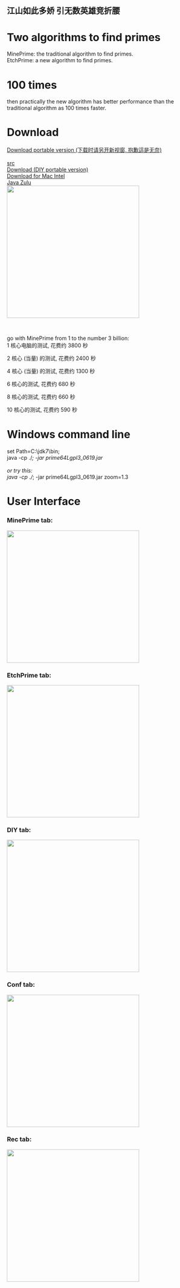 ## 江山如此多娇 引无数英雄竞折腰
# Two algorithms to find primes
MinePrime: the traditional algorithm to find primes.<br/>
EtchPrime: a new algorithm to find primes.

# 100 times  
then practically the new algorithm has better performance than the traditional algorithm as 100 times faster.

# Download 
<a href="http://c64.tw/d2.jsp" target="_blank" > Download portable version (下载时请另开新视窗, 抱歉這是无奈) </a><br/>		
<a href="http://c64.tw/w20/o/viewOpenSrc.jsp" target="_blank" > src </a><br/>
<a href="http://c64.tw/w20/prime64Lgpl/prime64Lgpl3DiyPortable.zip" target="_blank" > Download (DIY portable version) </a><br/>
<a href="http://c64.tw/w20/prime64Lgpl/java7MacIntel.gz" target="_blank" > Download for Mac Intel </a>
<br/>
<a href="https://www.azul.com/downloads/zulu-community/?version=java-11-lts&os=macos&architecture=x86-64-bit&package=jre" target="_blank" > Java Zulu </a>
<br/>
<img
		src="http://c64.tw/r20/main/image/prime64UI.png"
		width="350px"
		border="0" /> 
		
<br/>

go with MinePrime from 1 to the number 3 billion:<br/>
1 核心电脑的测试, 花费约 3800 秒<br/>

2 核心 (当量) 的测试, 花费约 2400 秒<br/>

4 核心 (当量) 的测试, 花费约 1300 秒<br/>

6 核心的测试, 花费约 680 秒<br/>

8 核心的测试, 花费约 660 秒<br/>

10 核心的测试, 花费约 590 秒<br/>

# Windows command line
set Path=C:\jdk7\bin;<br/>
java -cp ./*; -jar prime64Lgpl3_0619.jar<br/>
<br/>
or try this:<br/>
java -cp ./*; -jar prime64Lgpl3_0619.jar zoom=1.3


# User Interface
### MinePrime tab: <br/>
<img
		src="http://c64.tw/r20/main/image/prime64UI_MP.png"
		width="350px"
		border="0" /> 
<br/>
### EtchPrime tab: <br/>
<img
		src="http://c64.tw/r20/main/image/prime64UI_EP.png"
		width="350px"
		border="0" /> 
<br/>
### DIY tab: <br/>
<img
		src="http://c64.tw/r20/main/image/prime64UI_DIY.png"
		width="350px"
		border="0" /> 
<br/>
### Conf tab: <br/>
<img
		src="http://c64.tw/r20/main/image/prime64UI_Conf.png"
		width="350px"
		border="0" /> 
<br/>
### Rec tab: <br/>
<img
		src="http://c64.tw/r20/main/image/prime64UI_Rec.png"
		width="350px"
		border="0" /> 
<br/>
